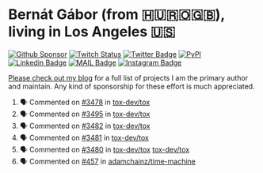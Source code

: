 # Bernát Gábor (from 🇭🇺🇷🇴🇬🇧), living in Los Angeles 🇺🇸

[![Github Sponsor](https://img.shields.io/static/v1?label=Sponsor&message=%E2%9D%A4&logo=GitHub&link=https://github.com/sponsors/gaborbernat&style=flat-square)](https://github.com/sponsors/gaborbernat)
[![Twitch Status](https://img.shields.io/twitch/status/gaborbernat?style=flat-square)](https://www.twitch.tv/gaborbernat)
[![Twitter Badge](https://img.shields.io/badge/-@gjbernat-1ca0f1?style=flat-square&labelColor=1ca0f1&logo=twitter&logoColor=white&link=https://twitter.com/gjbernat)](https://twitter.com/gjbernat)
[![PyPI](https://img.shields.io/badge/-gaborbernat-0073b7?style=flat-square&logo=Python&logoColor=white&link=https://pypi.org/user/gaborbernat/)](https://pypi.org/user/gaborbernat/)
[![Linkedin Badge](https://img.shields.io/badge/-gaborbernat-blue?style=flat-square&logo=Linkedin&logoColor=white&link=https://www.linkedin.com/in/gaborbernat/)](https://www.linkedin.com/in/gaborbernat/)
[![MAIL Badge](https://img.shields.io/badge/-gaborjbernat@gmail.com-c14438?style=flat-square&logo=Gmail&logoColor=white&link=mailto:gaborjbernat@gmail.com)](mailto:gaborjbernat@gmail.com)
[![Instagram Badge](https://img.shields.io/badge/-@gabor__bernat-845EC2?style=flat-square&labelColor=white&logo=Instagram&link=https://instagram.com/gabor_bernat/)](https://instagram.com/gabor_bernat)

[Please check out my blog](https://bernat.tech/about/) for a full list of projects I am the primary author and maintain.
Any kind of sponsorship for these effort is much appreciated.

<!--START_SECTION:activity-->

1. 🗣 Commented on [#3478](https://github.com/tox-dev/tox/pull/3478#issuecomment-2707162797) in [tox-dev/tox](https://github.com/tox-dev/tox)
2. 🗣 Commented on [#3495](https://github.com/tox-dev/tox/pull/3495#issuecomment-2707162473) in [tox-dev/tox](https://github.com/tox-dev/tox)
3. 🗣 Commented on [#3482](https://github.com/tox-dev/tox/pull/3482#issuecomment-2707162102) in [tox-dev/tox](https://github.com/tox-dev/tox)
4. 🗣 Commented on [#3481](https://github.com/tox-dev/tox/pull/3481#issuecomment-2707161999) in [tox-dev/tox](https://github.com/tox-dev/tox)
5. 🗣 Commented on [#3480](https://github.com/tox-dev/tox/pull/3480#issuecomment-2707161885) in [tox-dev/tox](https://github.com/tox-dev/tox)
   [tox-dev/tox](https://github.com/tox-dev/tox)
5. 🗣 Commented on [#457](https://github.com/adamchainz/time-machine/pull/457#issuecomment-2197730644) in
[adamchainz/time-machine](https://github.com/adamchainz/time-machine)
<!--END_SECTION:activity-->
